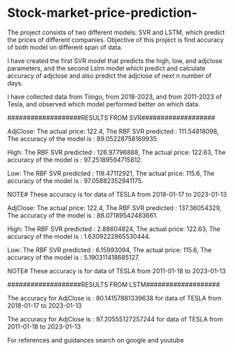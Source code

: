# Stock-market-price-prediction-
The project consists of two different models: SVR and LSTM, which predict the prices of different companies. Objective of this project is find accuracy of both model on different span of data.

I have created the first SVR model that predicts the high, low, and adjclose parameters, and the second Lstm model which predict and calculate accuracy of adjclose and also predict the adjclose of next n number of days.

I have collected data from Tiingo, from 2018-2023, and from 2011-2023 of Tesla, and observed which model performed better on which data. 


###################RESULTS FROM SVR###################

AdjClose: 
The actual price: 122.4,
The RBF SVR predicted : 111.54818098,
The accuracy of the model is : 89.05228758169935.

High:
The RBF SVR predicted : 126.97796888,
The actual price: 122.63,
The accuracy of the model is : 97.25189594715812.

Low:
The RBF SVR predicted : 119.47112921,
The actual price: 115.6,
The accuracy of the model is : 97.05882352941175.

NOTE# These accuracy is for data of TESLA from 2018-01-17 to 2023-01-13

AdjClose:
The actual price: 122.4,
The RBF SVR predicted : 137.36054329,
The accuracy of the model is : 88.07189542483661.

High:
The RBF SVR predicted : 2.88604824,
The actual price: 122.63,
The accuracy of the model is : 1.6309222865530444.

Low:
The RBF SVR predicted : 6.15993094,
The actual price: 115.6,
The accuracy of the model is : 5.190311418685127.

NOTE# These accuracy is for data of TESLA from 2011-01-18 to 2023-01-13


###################RESULTS FROM LSTM###################

The accuracy for AdjClose is : 80.14157881339638 for data of TESLA from 2018-01-17 to 2023-01-13

The accuracy for AdjClose is : 97.20555127257244 for data of TESLA from 2011-01-18 to 2023-01-13

For references and guidances search on google and youtube

